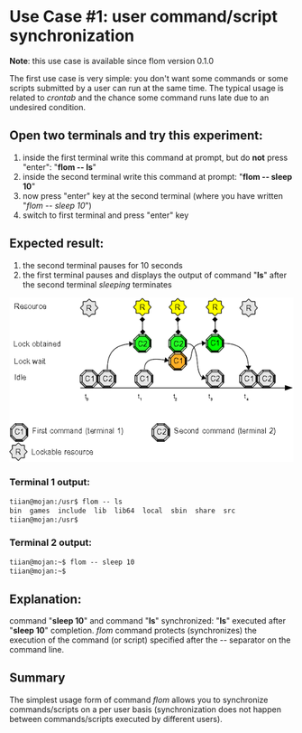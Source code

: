 # Use Case #1: user command/script synchronization #

**Note**: this use case is available since flom version 0.1.0

The first use case is very simple: you don't want some commands or some scripts submitted by a user can run at the same time. The typical usage is related to *crontab* and the chance some command runs late due to an undesired condition.

## Open two terminals and try this experiment: ##
1. inside the first terminal write this command at prompt, but do **not** press "enter": "**flom -- ls**"
2. inside the second terminal write this command at prompt: "**flom -- sleep 10**"
3. now press "enter" key at the second terminal (where you have written "*flom -- sleep 10*")
4. switch to first terminal and press "enter" key

## Expected result: ##
1. the second terminal pauses for 10 seconds
2. the first terminal pauses and displays the output of command "**ls**" after the second terminal *sleeping* terminates

![](use_case_1_5b_6b_7_8_9_14.png)

### Terminal 1 output: ###
    tiian@mojan:/usr$ flom -- ls
    bin  games  include  lib  lib64  local	sbin  share  src
    tiian@mojan:/usr$ 

### Terminal 2 output: ###
    tiian@mojan:~$ flom -- sleep 10
    tiian@mojan:~$ 

## Explanation: ##
command "**sleep 10**" and command "**ls**" synchronized: "**ls**" executed after "**sleep 10**" completion.
*flom* command protects (synchronizes) the execution of the command (or script) specified after the *--* separator on the command line.

## Summary ##
The simplest usage form of command *flom* allows you to synchronize commands/scripts on a per user basis (synchronization does not happen between commands/scripts executed by different users).
